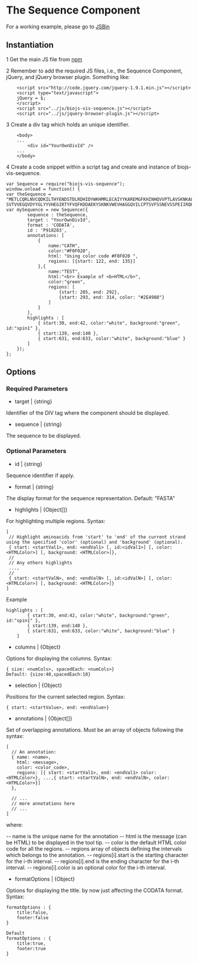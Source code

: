 # The Sequence Component #

For a working example, please go to [JSBin](http://jsbin.com/jixehituxopa/1/edit)

## Instantiation ##
1 Get the main JS file from [npm](https://www.npmjs.com/package/biojs-vis-sequence) 

2 Remember to add the required JS files, i.e., the Sequence Component, jQuery, and jQuery browser plugin. Something like: 
```
    <script src="http://code.jquery.com/jquery-1.9.1.min.js"></script>
    <script type="text/javascript">
    jQuery = $;
    </script>
    <script src="../js/biojs-vis-sequence.js"></script>
    <script src="../js/jquery-browser-plugin.js"></script>
```
3 Create a div tag which holds an unique identifier.
```
    <body>
    ...
    	<div id="YourOwnDivId" />
    ...
    </body>
```
4 Create a code snippet within a script tag and create and instance of biojs-vis-sequence.
```
var Sequence = require("biojs-vis-sequence");
window.onload = function() {
var theSequence = "METLCQRLNVCQDKILTHYENDSTDLRDHIDYWKHMRLECAIYYKAREMGFKHINHQVVPTLAVSKNKALQAIELQLTLETIYNSQYSNEKWTLQDVSLEVYLTAPTGCIKKHGYTVEVQFDGDICNTMHYTNWTHIYICEEAojs SVTVVEGQVDYYGLYYVHEGIRTYFVQFKDDAEKYSKNKVWEVHAGGQVILCPTSVFSSNEVSSPEIIRQHLANHPAATHTKAVALGTEETQTTIQRPRSEPDTGNPCHTTKLLHRDSVDSAPILTAFNSSHKGRINCNSNTTPIVHLKGDANTLKCLRYRFKKHCTLYTAVSSTWHWTGHNVKHKSAIVTLTYDSEWQRDQFLSQVKIPKTITVSTGFMSI";
var mySequence = new Sequence({
        sequence : theSequence,
        target : "YourOwnDivId",
        format : 'CODATA',
        id : 'P918283',
        annotations: [
       		{ 
				name:"CATH",
            	color:"#F0F020",
            	html: "Using color code #F0F020 ",
            	regions: [{start: 122, end: 135}]
          	},{ 
				name:"TEST",
         		html:"<br> Example of <b>HTML</b>",
         		color:"green",
         		regions: [
           			{start: 285, end: 292},
           			{start: 293, end: 314, color: "#2E4988"}
				]
       		}
     	],
     	highlights : [
        	{ start:30, end:42, color:"white", background:"green", id:"spin1" },
	        { start:139, end:140 },
    	    { start:631, end:633, color:"white", background:"blue" }
     	]
	});
};
```

## Options ##

### Required Parameters ###
- target | {string}

Identifier of the DIV tag where the component should be displayed.

- sequence | {string}

The sequence to be displayed.

### Optional Parameters ###
- id | {string}

Sequence identifier if apply.

- format | {string}

The display format for the sequence representation.
Default: "FASTA"

- highlights | {Object[]}

For highlighting multiple regions. Syntax:
```
[
 // Highlight aminoacids from 'start' to 'end' of the current strand using the specified 'color' (optional) and 'background' (optional).
 { start: <startVal1>, end: <endVal1> [, id:<idVal1>] [, color: <HTMLColor>] [, background: <HTMLColor>]},
 //
 // Any others highlights
 ..., 
 //
 { start: <startValN>, end: <endValN> [, id:<idValN>] [, color: <HTMLColor>] [, background: <HTMLColor>]}
]
```

Example
```
highlights : [
        { start:30, end:42, color:"white", background:"green", id:"spin1" },
        { start:139, end:140 },
        { start:631, end:633, color:"white", background:"blue" }
    ]
```

- columns | {Object}

Options for displaying the columns. Syntax: 
```
{ size: <numCols>, spacedEach: <numCols>}
Default: {size:40,spacedEach:10}
```
- selection | {Object}

Positions for the current selected region. Syntax: 
```
{ start: <startValue>, end: <endValue>}
```

- annotations | {Object[]}

Set of overlapping annotations. Must be an array of objects following the syntax: 
```
[
  // An annotation:
  { name: <name>,
    html: <message>,
    color: <color_code>,
    regions: [{ start: <startVal1>, end: <endVal1> color: <HTMLColor>}, ...,{ start: <startValN>, end: <endValN>, color: <HTMLColor>}]
  },
   
  // ...
  // more annotations here
  // ...
]
```
where:

-- name is the unique name for the annotation
-- html is the message (can be HTML) to be displayed in the tool tip.
-- color is the default HTML color code for all the regions.
-- regions array of objects defining the intervals which belongs to the annotation.
-- regions[i].start is the starting character for the i-th interval.
-- regions[i].end is the ending character for the i-th interval.
-- regions[i].color is an optional color for the i-th interval. 

- formatOptions | {Object} 
 
Options for displaying the title. by now just affecting the CODATA format. Syntax:
```
formatOptions : {
    title:false,
    footer:false
}

Default
formatOptions : {
    title:true,
    footer:true
}
```
